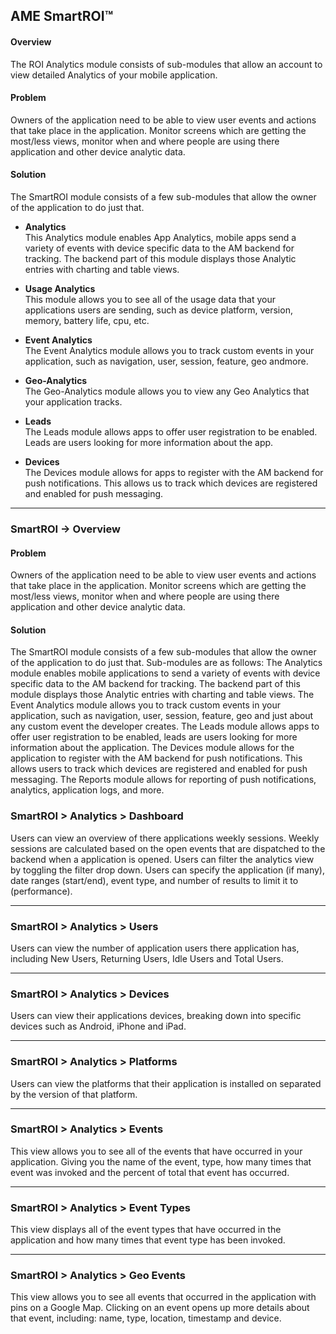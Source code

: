 ## AME SmartROI™

#### Overview

The ROI Analytics module consists of sub-modules that allow an account to view detailed Analytics of your mobile application.


#### Problem

Owners of the application need to be able to view user events and actions that take place in the application. Monitor screens which are getting the most/less views, monitor when and where people are using there application and other device analytic data.


#### Solution

The SmartROI module consists of a few sub-modules that allow the owner of the application to do just that.  


* **Analytics**  
This Analytics module enables App Analytics, mobile apps send a variety of events with device specific data to the AM backend for tracking. The backend part of this module displays those Analytic entries with charting and table views.

* **Usage Analytics**  
This module allows you to see all of the usage data that your applications users are sending, such as device platform, version, memory, battery life, cpu, etc.

* **Event Analytics**  
The Event Analytics module allows you to track custom events in your application, such as navigation, user, session, feature, geo andmore.

* **Geo-Analytics**  
The Geo-Analytics module allows you to view any Geo Analytics that your application tracks.

* **Leads**  
The Leads module allows apps to offer user registration to be enabled. Leads are users looking for more information about the app.


* **Devices**  
The Devices module allows for apps to register with the AM backend for push notifications. This allows us to track which devices are registered and enabled for push messaging.


- - - -



### SmartROI -> Overview

#### Problem
Owners of the application need to be able to view user events and actions that take place in the application. Monitor screens which are getting the most/less views, monitor when and where people are using there application and other device analytic data.

#### Solution
The SmartROI module consists of a few sub-modules that allow the owner of the application to do just that. Sub-modules are as follows:
The Analytics module enables mobile applications to send a variety of events with device specific data to the AM backend for tracking. The backend part of this module displays those Analytic entries with charting and table views. The Event Analytics module allows you to track custom events in your application, such as navigation, user, session, feature, geo and just about any custom event the developer creates. The Leads module allows apps to offer user registration to be enabled, leads are users looking for more information about the application. The Devices module allows for the application to register with the AM backend for push notifications. This allows users to track which devices are registered and enabled for push messaging. The Reports module allows for reporting of push notifications, analytics, application logs, and more.




### SmartROI > Analytics > Dashboard

Users can view an overview of there applications weekly sessions. Weekly sessions are calculated based on the open events that are dispatched to the backend when a application is opened.
Users can filter the analytics view by toggling the filter drop down. Users can specify the application (if many), date ranges (start/end), event type, and number of results to limit it to (performance).

- - - -

### SmartROI > Analytics > Users

Users can view the number of application users there application has, including New Users, Returning Users, Idle Users and Total Users.

- - - -

### SmartROI > Analytics > Devices

Users can view their applications devices, breaking down into specific devices such as Android, iPhone and iPad.

- - - -

### SmartROI > Analytics > Platforms

Users can view the platforms that their application is installed on separated by the version of that platform.



- - - -

### SmartROI > Analytics > Events

This view allows you to see all of the events that have occurred in your application. Giving you the name of the event, type, how many times that event was invoked and the percent of total that event has occurred.


- - - -

### SmartROI > Analytics > Event Types

This view displays all of the event types that have occurred in the application and how many times that event type has been invoked.

- - - -

### SmartROI > Analytics > Geo Events

This view allows  you to see all events that occurred in the application with pins on a Google Map. Clicking on an event opens up more details about that event, including: name, type, location, timestamp and device.






